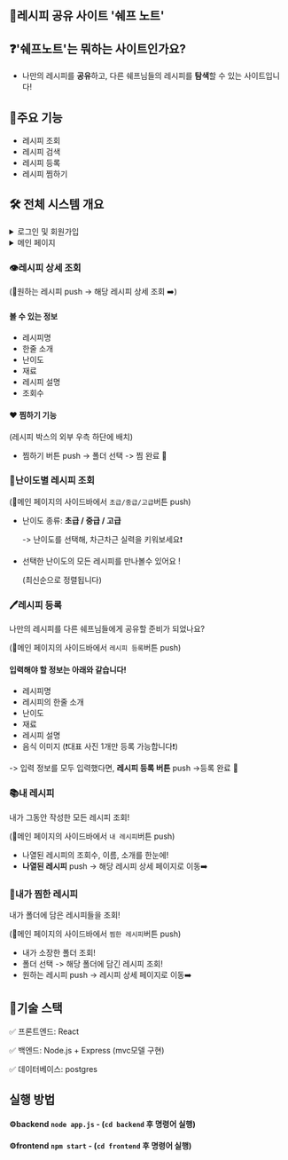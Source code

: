## 🙌레시피 공유 사이트 '쉐프 노트'

## ❓'쉐프노트'는 뭐하는 사이트인가요?
- 나만의 레시피를 **공유**하고, 다른 쉐프님들의 레시피를 **탐색**할 수 있는 사이트입니다!

## 🧾주요 기능
- 레시피 조회
- 레시피 검색
- 레시피 등록
- 레시피 찜하기

## 🛠 전체 시스템 개요 

<details><summary>로그인 및 회원가입
</summary>

id, pw를 입력후, 로그인 버튼 push -> 로그인 성공!

❓계정이 등록 안되어있으면요?

로그인 페이지에 있는 **회원가입 버튼**을 눌러 회원가입 진행!

- id, pw, 닉네임을 작성 후 회원가입 버튼 push! 

   ->회원가입 성공🎉
</details>
<details><summary>메인 페이지
</summary>

#### 🍳방금 완성! 오늘의 요리 신상
- 가장 최근에 등록된 레시피 3개 조회!
#### 🔎검색바 이용
- 레시피의 이름을 검색해, **내가 작성한 키워드가 포함**된 모든 레시피 조회 가능!
#### 🔎사이드바 이용
1. [난이도별 레시피 조회](#난이도별-레시피-조회)
  

2. [레시피 등록](#레시피-등록)


3. [내가 작성한 레시피 조회](#내-레시피)
    

4. [내가 찜한 레시피 조회](#내가-찜한-레시피)
</details>

### 👁️레시피 상세 조회
(🔘원하는 레시피 push -> 해당 레시피 상세 조회 ➡️)

#### 볼 수 있는 정보
- 레시피명
- 한줄 소개
- 난이도
- 재료
- 레시피 설명
- 조회수

#### ♥️ 찜하기 기능
(레시피 박스의 외부 우측 하단에 배치)

- 찜하기 버튼 push -> 폴더 선택 -> 찜 완료 🎉


### 🧩난이도별 레시피 조회
(🔘메인 페이지의 사이드바에서 `초급/중급/고급`버튼 push)

- 난이도 종류: **초급 / 중급 / 고급**

    -> 난이도를 선택해, 차근차근 실력을 키워보세요❗
- 선택한 난이도의 모든 레시피를 만나볼수 있어요 !

   (최신순으로 정렬됩니다)

### 🖊️레시피 등록
나만의 레시피를 다른 쉐프님들에게 공유할 준비가 되었나요?

(🔘메인 페이지의 사이드바에서 `레시피 등록`버튼 push)


#### 입력해야 할 정보는 아래와 같습니다!
- 레시피명
- 레시피의 한줄 소개
- 난이도
- 재료
- 레시피 설명
- 음식 이미지 (❗대표 사진 1개만 등록 가능합니다❗)

-> 입력 정보를 모두 입력했다면, **레시피 등록 버튼** push ->등록 완료 🎉

### 📚내 레시피
내가 그동안 작성한 모든 레시피 조회!

(🔘메인 페이지의 사이드바에서 `내 레시피`버튼 push)

- 나열된 레시피의 조회수, 이름, 소개를 한눈에!
- **나열된 레시피** push -> 해당 레시피 상세 페이지로 이동➡️

### 📁내가 찜한 레시피
내가 폴더에 담은 레시피들을 조회!

(🔘메인 페이지의 사이드바에서 `찜한 레시피`버튼 push)


- 내가 소장한 폴더 조회!
- 폴더 선택 -> 해당 폴더에 담긴 레시피 조회!
- 원하는 레시피 push -> 레시피 상세 페이지로 이동➡️


## 🔧기술 스택

✅ 프론트엔드: React

✅ 백엔드: Node.js + Express
(mvc모델 구현)

✅ 데이터베이스: postgres

## 실행 방법
#### ⚙️backend `node app.js` - (`cd backend` 후 명령어 실행)


#### ⚙️frontend `npm start` - (`cd frontend` 후 명령어 실행)

